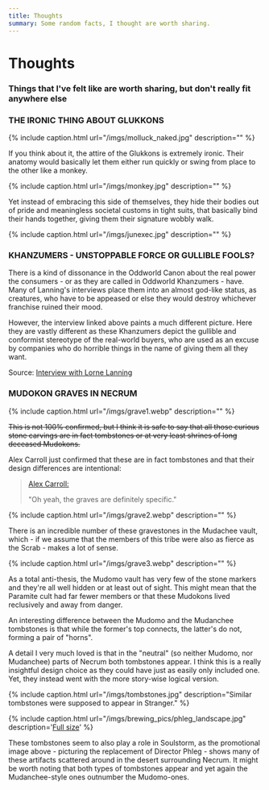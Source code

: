 ```yaml
---
title: Thoughts
summary: Some random facts, I thought are worth sharing.
---
```


# Thoughts

### Things that I've felt like are worth sharing, but don't really fit anywhere else

### THE IRONIC THING ABOUT GLUKKONS

{% include caption.html url="/imgs/molluck_naked.jpg" description="" %}

If you think about it, the attire of the Glukkons is extremely ironic.
Their anatomy would basically let them either run quickly or swing from
place to the other like a monkey.

{% include caption.html url="/imgs/monkey.jpg" description="" %}

Yet instead of embracing this side of themselves, they hide their bodies
out of pride and meaningless societal customs in tight suits, that
basically bind their hands together, giving them their signature wobbly
walk.

{% include caption.html url="/imgs/junexec.jpg" description="" %}

### KHANZUMERS - UNSTOPPABLE FORCE OR GULLIBLE FOOLS?

There is a kind of dissonance in the Oddworld Canon about the real power the
consumers - or as they are called in Oddworld Khanzumers - have. Many of
Lanning's interviews place them into an almost god-like status, as creatures,
who have to be appeased or else they would destroy whichever franchise ruined
their mood.

However, the interview linked above paints a much different picture.
Here they are vastly different as these Khanzumers depict the gullible and
conformist stereotype of the real-world buyers, who are used as an excuse by
companies who do horrible things in the name of giving them all they want.

Source: [Interview with Lorne Lanning](https://magogonthemarch.com/nathan-interviews-lorne-lanning-again/)

### MUDOKON GRAVES IN NECRUM

{% include caption.html url="/imgs/grave1.webp" description="" %}

~~This is not 100% confirmed, but I think it is safe to say that all those
curious stone carvings are in fact tombstones or at very least shrines of
long deceased Mudokons.~~

Alex Carroll just confirmed that these are in fact tombstones and that
their design differences are intentional:

> [Alex Carroll:](https://discordapp.com/channels/293291256736382976/293291256736382976/552469549338066955)
>
> "Oh yeah, the graves are definitely specific."

{% include caption.html url="/imgs/grave2.webp" description="" %}

There is an incredible number of these gravestones in the Mudachee
vault, which - if we assume that the members of this tribe were also as
fierce as the Scrab - makes a lot of sense.

{% include caption.html url="/imgs/grave3.webp" description="" %}

As a total anti-thesis, the Mudomo vault has very few of the stone
markers and they're all well hidden or at least out of sight. This might
mean that the Paramite cult had far fewer members or that these Mudokons
lived reclusively and away from danger.

An interesting difference between the Mudomo and the Mudanchee
tombstones is that while the former's top connects, the latter's do not,
forming a pair of "horns".

A detail I very much loved is that in the "neutral" (so neither Mudomo,
nor Mudanchee) parts of Necrum both tombstones appear. I think this is a
really insightful design choice as they could have just as easily only
included one. Yet, they instead went with the more story-wise logical
version.

{% include caption.html url="/imgs/tombstones.jpg" description="Similar tombstones were supposed to appear in Stranger." %}

{% include caption.html url="/imgs/brewing_pics/phleg_landscape.jpg" description='<a href="/imgs/brewing_pics/phleg_landscape.jpg">Full size</a>' %}

These tombstones seem to also play a role in Soulstorm, as the
promotional image above - picturing the replacement of Director Phleg -
shows many of these artifacts scattered around in the desert surrounding
Necrum. It might be worth noting that both types of tombstones appear and
yet again the Mudanchee-style ones outnumber the Mudomo-ones.
